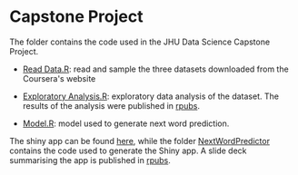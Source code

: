 Capstone Project
===============================================================

The folder contains the code used in the JHU Data Science Capstone Project.

- [Read Data.R](https://github.com/ChiaraDG/datasciencecoursera/blob/master/Capstone%20Project/Read%20Data.R): read and sample the three datasets downloaded from the Coursera's website

- [Exploratory Analysis.R](https://github.com/ChiaraDG/datasciencecoursera/blob/master/Capstone%20Project/Exploratory%20Analysis.R): exploratory data analysis of the dataset. The results of the analysis were published in [rpubs](https://rpubs.com/chiaradg/228725). 

- [Model.R](https://github.com/ChiaraDG/datasciencecoursera/blob/master/Capstone%20Project/Model.R): model used to generate next word prediction.

The shiny app can be found [here](https://chiaradg.shinyapps.io/NextWordPredictor/), while the folder [NextWordPredictor](https://github.com/ChiaraDG/datasciencecoursera/tree/master/Capstone%20Project/NextWordPredictor) contains the code used to generate the Shiny app. A slide deck summarising the app is published in [rpubs](http://rpubs.com/chiaradg/236363).

